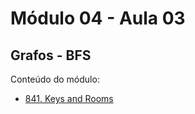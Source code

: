 # Módulo 04 - Aula 03
## Grafos - BFS

Conteúdo do módulo:
- [841. Keys and Rooms](https://leetcode.com/problems/keys-and-rooms/solutions/6280737/so-this-is-a-graph-right-by-fernamn-e0zw/)
